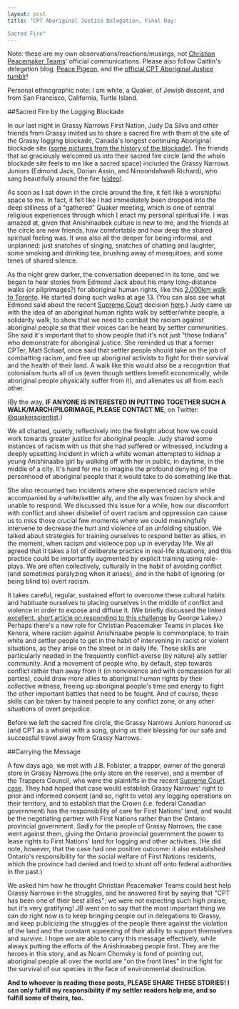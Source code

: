 ```yaml
---
layout: post
title: "CPT Aboriginal Justice Delegation, Final Day:  

Sacred Fire"
---
```


Note: these are my own observations/reactions/musings, not [Christian Peacemaker Teams](http://www.cpt.org)' official communications. Please also follow Caitlin's delegation blog, [Peace Pigeon](http://peace-pigeon.tumblr.com/), and the [official CPT Aboriginal Justice tumblr](http://www.cpt-ajt.tumblr.com)!  

Personal ethnographic note: I am white, a Quaker, of Jewish descent, and from San Francisco, California, Turtle Island.


##Sacred Fire by the Logging Blockade

In our last night in Grassy Narrows First Nation, Judy Da Silva and other friends from Grassy invited us to share a sacred fire with them at the site of the Grassy logging blockade, Canada's longest continuing Aboriginal blockade site ([some pictures from the history of the blockade](https://www.youtube.com/watch?v=t3TYHAxQUQg)). The friends that so graciously welcomed us into their sacred fire circle (and the whole blockade site feels to me like a sacred space) included the Grassy Narrows Juniors (Edmond Jack, Dorian Assin, and Ninoondahwah Richard), who sang beautifully around the fire ([video](https://www.youtube.com/watch?v=gmN8GbxKzYI)).

As soon as I sat down in the circle around the fire, it felt like a worshipful space to me. In fact, it felt like I had immediately been dropped into the deep stillness of a "gathered" Quaker meeting, which is one of central religious experiences through which I enact my personal spiritual life. I was amazed at, given that Anishinaabek culture is new to me, and the friends at the circle are new friends, how comfortable and how deep the shared spiritual feeling was. It was also all the deeper for being informal, and unplanned: just snatches of singing, snatches of chatting and laughter, some smoking and drinking tea, brushing away of mosquitoes, and some times of shared silence.

As the night grew darker, the conversation deepened in its tone, and we began to hear stories from Edmond Jack about his many long-distance walks (or pilgrimages?) for aboriginal human rights, like this [2,000km walk to Toronto](http://www.wawataynews.ca/archive/all/2012/5/31/grassy-narrows-youth-talking-mercury-2000-km-walk_22861). He started doing such walks at age 13. (You can also see what Edmond said about the recent [Supreme Court](http://freegrassy.net/quick-facts-grassy-narrows-supreme-court-case/) decision [here](https://intercontinentalcry.org/land-still-edmond-jack-recent-grassy-narrows-court-ruling/).) Judy came up with the idea of an aboriginal human rights walk by settler/white people, a solidarity walk, to show that we need to combat the racism against aboriginal people so that their voices can be heard by settler communities. She said it's important that to show people that it's not just "those Indians" who demonstrate for aboriginal justice. She reminded us that a former CPTer, Matt Schaaf, once said that settler people should take on the job of combatting racism, and free up aboriginal activists to fight for their survival and the health of their land. A walk like this would also be a recognition that colonialism hurts all of us (even though settlers benefit economically, while aboriginal people physically suffer from it), and alienates us all from each other.

(By the way, **IF ANYONE IS INTERESTED IN PUTTING TOGETHER SUCH A WALK/MARCH/PILGRIMAGE, PLEASE CONTACT ME**, on Twitter: [@quakerscientist](https://twitter.com/quakerscientist).)

We all chatted, quietly, reflectively into the firelight about how we could work towards greater justice for aboriginal people. Judy shared some instances of racism with us that she had suffered or witnessed, including a deeply upsetting incident in which a white woman attempted to kidnap a young Anishinaabe girl by walking off with her in public, in daytime, in the middle of a city. It's hard for me to imagine the profound denying of the personhood of aboriginal people that it would take to do something like that.

She also recounted two incidents where she experienced racism while accompanied by a white/settler ally, and the ally was frozen by shock and unable to respond. We discussed this issue for a while, how our discomfort with conflict and sheer disbelief of overt racism and oppression can cause us to miss those crucial few moments where we could meaningfully intervene to decrease the hurt and violence of an unfolding situation. We talked about strategies for training ourselves to respond better as allies, in the moment, when racism and violence pop up in everyday life. We all agreed that it takes a lot of deliberate practice in real-life situations, and this practice could be importantly augmented by explicit training using role-plays. We are often collectively, culturally in the habit of avoiding conflict (and sometimes paralyzing when it arises), and in the habit of ignoring (or being blind to) overt racism.

It takes careful, regular, sustained effort to overcome these cultural habits and habituate ourselves to placing ourselves in the middle of conflict and violence in order to expose and diffuse it. (We briefly discussed the linked [excellent, short article on responding to this challenge](http://wagingnonviolence.org/feature/defense-on-the-streets-stepping-into-conflict/) by George Lakey.) Perhaps there's a new role for Christian Peacemaker Teams in places like Kenora, where racism against Anishinaabe people is commonplace, to train white and settler people to get in the habit of intervening in racist or violent situations, as they arise on the street or in daily life. These skills are particularly needed in the frequently conflict-averse (by nature) ally settler community. And a movement of people who, by default, step towards conflict rather than away from it (in nonviolence and with compassion for all parties), could draw more allies to aboriginal human rights by their collective witness, freeing up aboriginal people's time and energy to fight the other important battles that need to be fought. And of course, these skills can be taken by trained people to any conflict zone, or any other situations of overt prejudice.

Before we left the sacred fire circle, the Grassy Narrows Juniors honored us (and CPT as a whole) with a song, giving us their blessing for our safe and successful travel away from Grassy Narrows.


##Carrying the Message

A few days ago, we met with J.B. Fobister, a trapper, owner of the general store in Grassy Narrows (the only store on the reserve), and a member of the Trappers Council, who were the plaintiffs in the recent [Supreme Court case](http://freegrassy.net/quick-facts-grassy-narrows-supreme-court-case/). They had hoped that case would establish Grassy Narrows' right to prior and informed consent (and so, right to veto) any logging operations on their territory, and to establish that the Crown (i.e. federal Canadian government) has the responsibility of care for First Nations' land, and would be the negotiating partner with First Nations rather than the Ontario provincial government. Sadly for the people of Grassy Narrows, the case went against them, giving the Ontario provincial government the power to lease rights to First Nations' land for logging and other activities. (He did note, however, that the case had one positive outcome: it also established Ontario's responsibility for the social welfare of First Nations residents, which the province had denied and tried to shunt off onto federal authorities in the past.)

We asked him how he thought Christian Peacemaker Teams could best help Grassy Narrows in the struggles, and he answered first by saying that "CPT has been one of their best allies"; we were not expecting such high praise, but it's very gratifying! JB went on to say that the most important thing we can do right now is to keep bringing people out in delegations to Grassy, and keep publicizing the struggles of the people there against the violation of the land and the constant squeezing of their ability to support themselves and survive. I hope we are able to carry this message effectively, while always putting the efforts of the Anishinaabeg people first. They are the heroes in this story, and as Noam Chomsky is fond of pointing out, aboriginal people all over the world are "on the front lines" in the fight for the survival of our species in the face of environmental destruction.

**And to whoever is reading these posts, PLEASE SHARE THESE STORIES! I can only fulfill my responsibility if my settler readers help me, and so fulfill some of theirs, too.**
